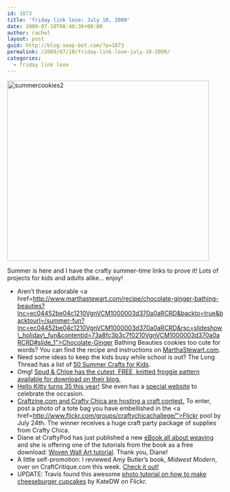 ```yaml
---
id: 1873
title: 'friday link love: July 10, 2009'
date: 2009-07-10T08:40:36+00:00
author: rachel
layout: post
guid: http://blog.swap-bot.com/?p=1873
permalink: /2009/07/10/friday-link-love-july-10-2009/
categories:
  - friday link love
---
```

[<img src="http://blog.swap-bot.com/wp-content/uploads/2009/07/summercookies2.jpg" alt="summercookies2" title="summercookies2" width="470" height="419" class="alignnone size-full wp-image-1879" />](http://www.marthastewart.com/recipe/chocolate-ginger-bathing-beauties?lnc=ec04452be04c1210VgnVCM1000003d370a0aRCRD&backto=true&backtourl=/summer-fun?lnc=ec04452be04c1210VgnVCM1000003d370a0aRCRD&rsc=slideshow_holiday_fun&contentid=73a8fc3b3c7f0210VgnVCM1000003d370a0aRCRD#slide_1)

Summer is here and I have the crafty summer-time links to prove it! Lots of projects for kids and adults alike&#8230; enjoy!

  * Aren&#8217;t these adorable <a href=http://www.marthastewart.com/recipe/chocolate-ginger-bathing-beauties?lnc=ec04452be04c1210VgnVCM1000003d370a0aRCRD&backto=true&backtourl=/summer-fun?lnc=ec04452be04c1210VgnVCM1000003d370a0aRCRD&rsc=slideshow\_holiday\_fun&contentid=73a8fc3b3c7f0210VgnVCM1000003d370a0aRCRD#slide_1">Chocolate-Ginger Bathing Beauties cookies</a> too cute for words? You can find the recipe and instructions on [MarthaStewart.com](http://www.marthastewart.com/recipe/chocolate-ginger-bathing-beauties?lnc=ec04452be04c1210VgnVCM1000003d370a0aRCRD&backto=true&backtourl=/summer-fun?lnc=ec04452be04c1210VgnVCM1000003d370a0aRCRD&rsc=slideshow_holiday_fun&contentid=73a8fc3b3c7f0210VgnVCM1000003d370a0aRCRD#slide_1). 
  * Need some ideas to keep the kids busy while school is out? The Long Thread has a list of [50 Summer Crafts for Kids](http://thelongthread.com/?p=4054).
  * Omg! [Spud & Chloe has the cutest, FREE, knitted froggie pattern available for download on their blog.](http://www.spudandchloe.com/blog/2009/07/ribbit-free-pattern/) 
  * [Hello Kitty turns 35 this year!](http://blog.craftzine.com/archive/2009/07/hello_kitty_turns_35.html?CMP=OTC-5JF307375954) She even has a [special website](http://kitty35.com/english/index.html) to celebrate the occasion.
  * [Craftzine.com and Crafty Chica are hosting a craft contest.](http://craftzine.com/craftychicachallenge/) To enter, post a photo of a tote bag you have embellished in the <a href=http://www.flickr.com/groups/craftychicachallege/">Flickr pool</a> by July 24th. The winner receives a huge craft party package of supplies from Crafty Chica. 
  * Diane at CraftyPod has just published a new [eBook all about weaving](http://www.craftypod.com/2009/07/08/my-new-crafty-ebook/) and she is offering one of the tutorials from the book as a free download: [Woven Wall Art tutorial](http://craftypod.com/Free_Downloads/Woven_Wall_Art_Tutorial.pdf). Thank you, Diane!
  * A little self-promotion: I reviewed Amy Butler&#8217;s book, _Midwest Modern_, over on CraftCritique.com this week. [Check it out!](http://www.craftcritique.com/2009/07/book-review-midwest-modern-by-amy.html)
  * UPDATE: Travis found this awesome [photo tutorial on how to make cheeseburger cupcakes](http://www.flickr.com/photos/katedw/sets/72157617528706606/) by KateDW on Flickr.